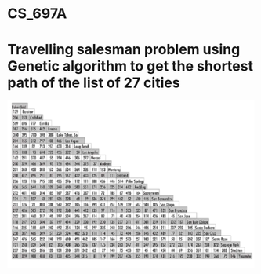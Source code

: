 # CS_697A
# Travelling salesman problem using Genetic algorithm to get the shortest path of the list of 27 cities

![](Untitled.png)
